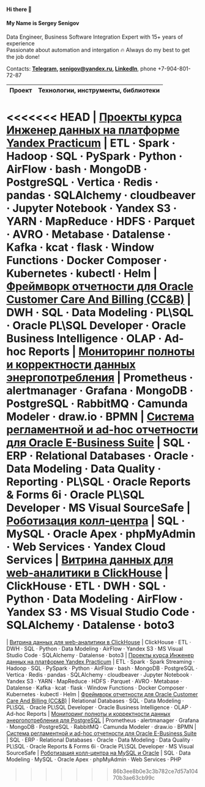 #### Hi there 👋
#### My Name is Sergey Senigov  
Data Engineer, Business Software Integration Expert with 15+ years of experience  
Passionate about automation and intergation 🔥  Always do my best to get the job done!  
<!-- Data Engineering and Intergration are my passion 🔥  Always do my best to get the job done!  -->
<!-- Stack: SQL, ETL, Spark, Hadoop, Python, Oracle, PostgreSQL, MongoDB, ClickHouse, Vertica, Airflow, Docker, Web services, Cloud services, Data Modeling  -->

Contacts: **[Telegram](https://t.me/SergeySenigov), <senigov@yandex.ru>, [LinkedIn](https://www.linkedin.com/in/%D1%81%D0%B5%D1%80%D0%B3%D0%B5%D0%B9-%D1%81%D0%B5%D0%BD%D0%B8%D0%B3%D0%BE%D0%B2-65562093)**, phone +7-904-801-72-87

<!-- **Проекты, Stack & Tools** -->
| Проект                         | Технологии, инструменты, библиотеки |
| :-------------------- | :--------------------- |
<<<<<<< HEAD
| [Проекты курса Инженер данных на платформе Yandex Practicum](https://github.com/SergeySenigov/data-engineer-practicum-portfolio)           | ETL · Spark · Hadoop · SQL · PySpark · Python · AirFlow · bash · MongoDB · PostgreSQL · Vertica · Redis · pandas · SQLAlchemy · cloudbeaver · Jupyter Notebook · Yandex S3 · YARN · MapReduce · HDFS · Parquet · AVRO · Metabase · Datalense · Kafka · kcat · flask · Window Functions · Docker Composer · Kubernetes · kubectl · Helm 
| [Фреймворк отчетности для Oracle Customer Care And Billing (CC&B)](https://github.com/SergeySenigov/Oracle-CCB-Flexible-Reports-Engine)          | DWH · SQL · Data Modeling · PL\SQL · Oracle PL\SQL Developer · Oracle Business Intelligence · OLAP · Ad-hoc Reports 
| [Мониторинг полноты и корректности данных энергопотребления](https://github.com/SergeySenigov/Energy-Consumption-Data-Validity-Checks)    | Prometheus · alertmanager · Grafana · MongoDB · PostgreSQL · RabbitMQ · Camunda Modeler · draw.io · BPMN 
| [Cистема регламентной и ad-hoc отчетности для Oracle E-Business Suite](https://github.com/SergeySenigov/OEBS-Custom-Reports-Framework)    | SQL · ERP · Relational Databases · Oracle · Data Modeling · Data Quality · Reporting · PL\SQL · Oracle Reports & Forms 6i · Oracle PL\SQL Developer · MS Visual SourceSafe
| [Роботизация колл-центра](https://github.com/SergeySenigov/Call-Center-Automation)        | SQL · MySQL · Oracle Apex · phpMyAdmin · Web Services · Yandex Cloud Services
| [Витрина данных для web-аналитики в ClickHouse](https://github.com/SergeySenigov/ClickHouse-Datamarts)          | ClickHouse · ETL · DWH · SQL · Python · Data Modeling · AirFlow · Yandex S3 · MS Visual Studio Code · SQLAlchemy · Datalense · boto3
=======
| [Витрина данных для web-аналитики в ClickHouse](https://github.com/SergeySenigov/ClickHouse-Datamarts)          | ClickHouse · ETL · DWH · SQL · Python · Data Modeling · AirFlow · Yandex S3 · MS Visual Studio Code · SQLAlchemy · Datalense · boto3
| [Проекты курса Инженер данных на платформе Yandex Practicum](https://github.com/SergeySenigov/data-engineer-practicum-portfolio)           | ETL · Spark · Spark Streaming · Hadoop · SQL · PySpark ·  Python · AirFlow · bash · MongoDB · PostgreSQL · Vertica · Redis · pandas · SQLAlchemy · cloudbeaver · Jupyter Notebook · Yandex S3 · YARN · MapReduce · HDFS · Parquet · AVRO · Metabase · Datalense · Kafka · kcat · flask · Window Functions · Docker Composer · Kubernetes · kubectl · Helm 
| [Фреймворк отчетности для Oracle Customer Care And Billing (CC&B)](https://github.com/SergeySenigov/Oracle-CCB-Flexible-Reports-Engine)          | Relational Databases · SQL · Data Modeling · PL\SQL · Oracle PL\SQL Developer · Oracle Business Intelligence · OLAP · Ad-hoc Reports 
| [Мониторинг полноты и корректности данных энергопотребления для PostgreSQL](https://github.com/SergeySenigov/Energy-Consumption-Data-Validity-Checks)    | Prometheus · alertmanager · Grafana · MongoDB · PostgreSQL · RabbitMQ · Camunda Modeler · draw.io · BPMN 
| [Cистема регламентной и ad-hoc отчетности для Oracle E-Business Suite](https://github.com/SergeySenigov/OEBS-Custom-Reports-Framework)    | SQL · ERP · Relational Databases · Oracle · Data Modeling · Data Quality · PL\SQL · Oracle Reports & Forms 6i · Oracle PL\SQL Developer · MS Visual SourceSafe
| [Роботизация колл-центра на MySQL и Oracle](https://github.com/SergeySenigov/Call-Center-Automation)        | SQL · Data Modeling · MySQL · Oracle Apex · phpMyAdmin · Web Services · PHP

>>>>>>> 86b3ee8b0e3c3b782ce7d57a10470b3ae63cb99c
